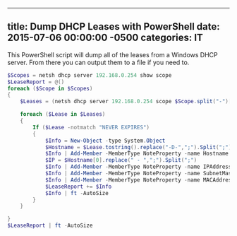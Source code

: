 ﻿---

title:  Dump DHCP Leases with PowerShell
date:   2015-07-06 00:00:00 -0500
categories: IT
---

This PowerShell script will dump all of the leases from a Windows DHCP server. From there you can output them to a file if you need to.

```powershell
$Scopes = netsh dhcp server 192.168.0.254 show scope
$LeaseReport = @()
foreach ($Scope in $Scopes)
{
	$Leases = (netsh dhcp server 192.168.0.254 scope $Scope.split("-")[0].trim() show clients 1) | Select-String "-D-"

	foreach ($Lease in $Leases)
	{
		If ($Lease -notmatch "NEVER EXPIRES")
		{
			$Info = New-Object -type System.Object
			$Hostname = $Lease.tostring().replace("-D-",";").Split(";").Trim()
			$Info | Add-Member -MemberType NoteProperty -name Hostname -Value $Hostname[1]
			$IP = $Hostname[0].replace(" - ",";").Split(";")
			$Info | Add-Member -MemberType NoteProperty -name IPAddress -Value $IP[0]
			$Info | Add-Member -MemberType NoteProperty -name SubnetMask -Value $IP[1]
			$Info | Add-Member -MemberType NoteProperty -name MACAddress -Value $IP[2].replace(" -",";").Split(";")[0].Trim()
			$LeaseReport += $Info
			$Info | ft -AutoSize
		}
	}

}
$LeaseReport | ft -AutoSize
```


